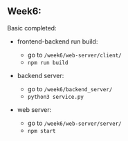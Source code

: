 ## Week6:

Basic completed: 

* frontend-backend run build: 
 	* go to `/week6/web-server/client/`
	* `npm run build`

* backend server:
	* go to `/week6/backend_server/`
	* `python3 service.py`

* web server:
	* go to `/week6/web-server/server/`
	* `npm start`